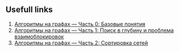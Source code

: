 ## Usefull links
1. [Алгоритмы на графах — Часть 0: Базовые понятия](https://habr.com/post/65367/)
2. [Алгоритмы на графах — Часть 1: Поиск в глубину и проблема взаимоблокировок](https://habr.com/post/66586/)
3. [Алгоритмы на графах — Часть 2: Сортировка сетей](https://habr.com/post/66766/)
